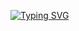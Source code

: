 [![Typing SVG](https://readme-typing-svg.herokuapp.com?color=%2336BCF7&lines=Hi+there)]([https://git.io/typing-svg](https://github.com/newspacestar))


<!--
**newspacestar/newspacestar** is a ✨ _special_ ✨ repository because its `README.md` (this file) appears on your GitHub profile.

Here are some ideas to get you started:

- 🔭 I’m currently working on ...
- 🌱 I’m currently learning ...
- 👯 I’m looking to collaborate on ...
- 🤔 I’m looking for help with ...
- 💬 Ask me about ...
- 📫 How to reach me: ...
- 😄 Pronouns: ...
- ⚡ Fun fact: ...
-->

